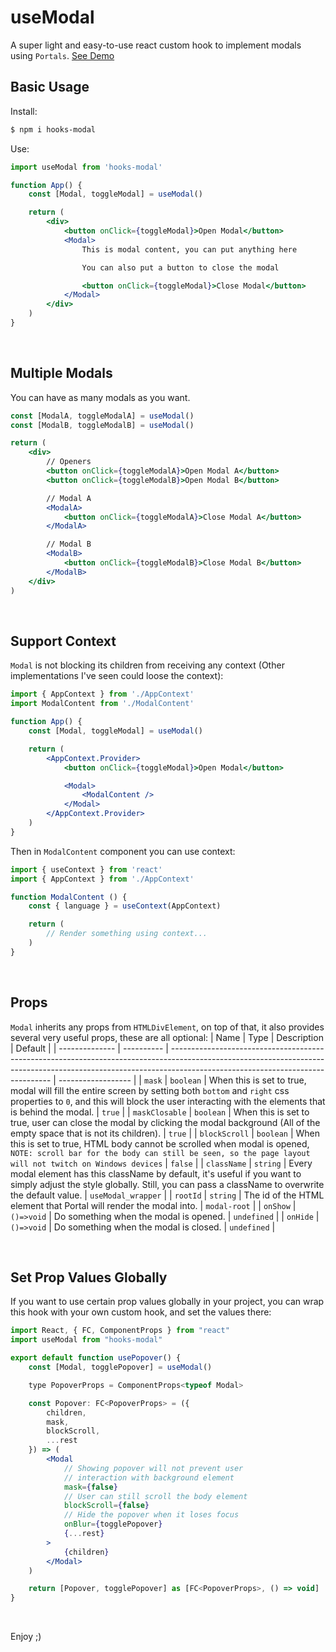 # useModal
A super light and easy-to-use react custom hook to implement modals using `Portals`.
[See Demo](https://codesandbox.io/s/hooks-modal-demo-rclqu1?file=/src/App.tsx)
&nbsp;

## Basic Usage
Install:
```bash
$ npm i hooks-modal
```
Use:
```jsx
import useModal from 'hooks-modal'

function App() {
    const [Modal, toggleModal] = useModal()

    return (
        <div>
            <button onClick={toggleModal}>Open Modal</button>
            <Modal>
                This is modal content, you can put anything here

                You can also put a button to close the modal

                <button onClick={toggleModal}>Close Modal</button>
            </Modal>
        </div>
    )
}
```
&nbsp;

## Multiple Modals
You can have as many modals as you want.
```jsx
const [ModalA, toggleModalA] = useModal()
const [ModalB, toggleModalB] = useModal()

return (
    <div>
        // Openers
        <button onClick={toggleModalA}>Open Modal A</button>
        <button onClick={toggleModalB}>Open Modal B</button>

        // Modal A
        <ModalA>
            <button onClick={toggleModalA}>Close Modal A</button>
        </ModalA>

        // Modal B
        <ModalB>
            <button onClick={toggleModalB}>Close Modal B</button>
        </ModalB>
    </div>
)
```
&nbsp;

## Support Context
`Modal` is not blocking its children from receiving any context (Other implementations I've seen could loose the context):
```jsx
import { AppContext } from './AppContext'
import ModalContent from './ModalContent'

function App() {
    const [Modal, toggleModal] = useModal()

    return (
        <AppContext.Provider>
            <button onClick={toggleModal}>Open Modal</button>

            <Modal>
                <ModalContent />
            </Modal>
        </AppContext.Provider>
    )
}
```
Then in `ModalContent` component you can use context:
```jsx
import { useContext } from 'react'
import { AppContext } from './AppContext'

function ModalContent () {
    const { language } = useContext(AppContext)

    return (
        // Render something using context...
    )
}
```
&nbsp;

## Props
`Modal` inherits any props from `HTMLDivElement`, on top of that, it also provides several very useful props, these are all optional:
| Name           | Type       | Description                                                                                                                                                                                                  | Default            |
| -------------- | ---------- | ------------------------------------------------------------------------------------------------------------------------------------------------------------------------------------------------------------ | ------------------ |
| `mask`         | `boolean`  | When this is set to true, modal will fill the entire screen by setting both `bottom` and `right` css properties to `0`, and this will block the user interacting with the elements that is behind the modal. | `true`             |
| `maskClosable` | `boolean`  | When this is set to true, user can close the modal by clicking the modal background (All of the empty space that is not its children).                                                                       | `true`             |
| `blockScroll`  | `boolean`  | When this is set to true, HTML body cannot be scrolled when modal is opened, `NOTE: scroll bar for the body can still be seen, so the page layout will not twitch on Windows devices`                        | `false`            |
| `className`    | `string`   | Every modal element has this className by default, it's useful if you want to simply adjust the style globally. Still, you can pass a className to overwrite the default value.                              | `useModal_wrapper` |
| `rootId`       | `string`   | The id of the HTML element that Portal will render the modal into.                                                                                                                                           | `modal-root`       |
| `onShow`       | `()=>void` | Do something when the modal is opened.                                                                                                                                                                       | `undefined`        |
| `onHide`       | `()=>void` | Do something when the modal is closed.                                                                                                                                                                       | `undefined`        |

&nbsp;

## Set Prop Values Globally
If you want to use certain prop values globally in your project, you can wrap this hook with your own custom hook, and set the values there:
```jsx
import React, { FC, ComponentProps } from "react"
import useModal from "hooks-modal"

export default function usePopover() {
    const [Modal, togglePopover] = useModal()

    type PopoverProps = ComponentProps<typeof Modal>

    const Popover: FC<PopoverProps> = ({
        children,
        mask,
        blockScroll,
        ...rest 
    }) => (
        <Modal
            // Showing popover will not prevent user
            // interaction with background element
            mask={false}
            // User can still scroll the body element
            blockScroll={false}
            // Hide the popover when it loses focus
            onBlur={togglePopover}
            {...rest}
        >
            {children}
        </Modal>
    )

    return [Popover, togglePopover] as [FC<PopoverProps>, () => void]
}
```
&nbsp;

Enjoy ;)
